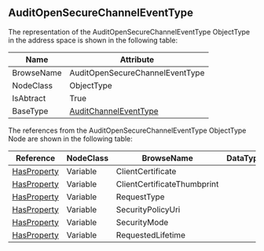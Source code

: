 <!-- objecttype -->
## AuditOpenSecureChannelEventType
The representation of the AuditOpenSecureChannelEventType ObjectType in the address space is shown in the following table:  

|Name|Attribute|
|---|---|
|BrowseName|AuditOpenSecureChannelEventType|
|NodeClass|ObjectType|
|IsAbtract|True|
|BaseType|[AuditChannelEventType](../../../Part5/ObjectTypes/AuditChannelEventType/readme.md)|

The references from the AuditOpenSecureChannelEventType ObjectType Node are shown in the following table:  

|Reference|NodeClass|BrowseName|DataType|TypeDefinition|ModellingRule|
|---|---|---|---|---|---|
|[HasProperty](../../../Part3/ReferenceTypes/HasProperty/readme.md)|Variable|ClientCertificate||[PropertyType](../../Part5/VariableTypes/PropertyType/readme.md)|[Mandatory](../../Objects/Mandatory/readme.md)|
|[HasProperty](../../../Part3/ReferenceTypes/HasProperty/readme.md)|Variable|ClientCertificateThumbprint||[PropertyType](../../Part5/VariableTypes/PropertyType/readme.md)|[Mandatory](../../Objects/Mandatory/readme.md)|
|[HasProperty](../../../Part3/ReferenceTypes/HasProperty/readme.md)|Variable|RequestType||[PropertyType](../../Part5/VariableTypes/PropertyType/readme.md)|[Mandatory](../../Objects/Mandatory/readme.md)|
|[HasProperty](../../../Part3/ReferenceTypes/HasProperty/readme.md)|Variable|SecurityPolicyUri||[PropertyType](../../Part5/VariableTypes/PropertyType/readme.md)|[Mandatory](../../Objects/Mandatory/readme.md)|
|[HasProperty](../../../Part3/ReferenceTypes/HasProperty/readme.md)|Variable|SecurityMode||[PropertyType](../../Part5/VariableTypes/PropertyType/readme.md)|[Mandatory](../../Objects/Mandatory/readme.md)|
|[HasProperty](../../../Part3/ReferenceTypes/HasProperty/readme.md)|Variable|RequestedLifetime||[PropertyType](../../Part5/VariableTypes/PropertyType/readme.md)|[Mandatory](../../Objects/Mandatory/readme.md)|

